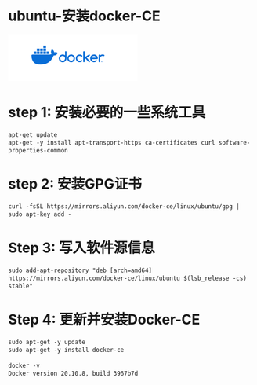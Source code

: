 # ubuntu-安装docker-CE

![](../../img/docker.png)

# step 1: 安装必要的一些系统工具
    apt-get update
    apt-get -y install apt-transport-https ca-certificates curl software-properties-common

# step 2: 安装GPG证书
    curl -fsSL https://mirrors.aliyun.com/docker-ce/linux/ubuntu/gpg | sudo apt-key add -

# Step 3: 写入软件源信息
    sudo add-apt-repository "deb [arch=amd64] https://mirrors.aliyun.com/docker-ce/linux/ubuntu $(lsb_release -cs) stable"


# Step 4: 更新并安装Docker-CE
    sudo apt-get -y update
    sudo apt-get -y install docker-ce

    docker -v
    Docker version 20.10.8, build 3967b7d